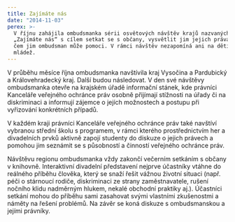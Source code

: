 ```yaml
---
title: Zajímáte nás
date: "2014-11-03"
perex: >-
  V říjnu zahájila ombudsmanka sérii osvětových návštěv krajů nazvaných
  „Zajímáte nás“ s cílem setkat se s občany, vysvětlit jim jejich práva i to, v
  čem jim ombudsman může pomoci. V rámci návštěv nezapomíná ani na děti a
  mládež.
---
```




V průběhu měsíce října ombudsmanka navštívila kraj Vysočina a Pardubický a Královehradecký kraj. Další budou následovat. V den své návštěvy ombudsmanka otevře na krajském úřadě informační stánek, kde právníci Kanceláře veřejného ochránce práv osobně přijímají stížnosti na úřady či na diskriminaci a informují zájemce o jejích možnostech a postupu při vyřizování konkrétních případů.



V každém kraji právníci Kanceláře veřejného ochránce práv také navštíví vybranou střední školu s programem, v rámci kterého prostřednictvím her a divadelních prvků aktivně zapojí studenty do diskuze o jejich právech a pomohou jim seznámit se s působností a činností veřejného ochránce práv.



Návštěvu regionu ombudsmanka vždy zakončí večerním setkáním s občany v knihovně. Interaktivní divadelní představení nejprve účastníky vtáhne do reálného příběhu člověka, který se snaží řešit vážnou životní situaci (např. péči o stárnoucí rodiče, diskriminaci ze strany zaměstnavatele, rušení nočního klidu nadměrným hlukem, nekalé obchodní praktiky aj.). Účastníci setkání mohou do příběhu sami zasahovat svými vlastními zkušenostmi a náměty na řešení problémů. Na závěr se koná diskuze s ombudsmanskou a jejími právníky.


